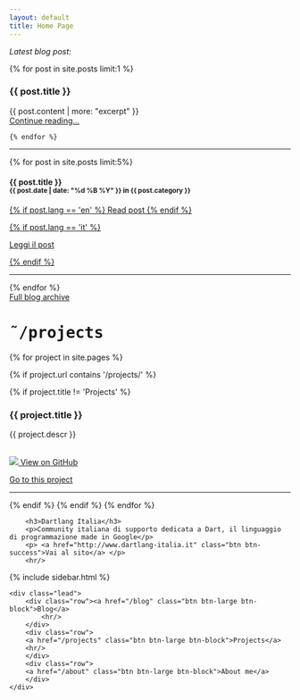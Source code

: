 ```yaml
---
layout: default
title: Home Page
---
```



<div id="desktopHome" class="hidden-phone">


<div class="span6">

<p><em>Latest blog post:</em></p>
<!-- begin preview -->
	{% for post in site.posts limit:1 %}
	<h3>{{ post.title }}</h3>
		{{ post.content | more: "excerpt" }}
    <div class="lead"><a href="{{ post.url }}">Continue reading...</a></div>

    {% endfor %}

<hr/>
<!-- end preview-->

<div class='centered'>
<script type="text/javascript"><!--
google_ad_client = "ca-pub-2659172953949717";
/* homepage2 */
google_ad_slot = "4924749282";
google_ad_width = 234;
google_ad_height = 60;
//-->
</script>
<script type="text/javascript"
src="http://pagead2.googlesyndication.com/pagead/show_ads.js">
</script>
</div>

<div>


{% for post in site.posts limit:5%}


<h4>{{ post.title }} <br/><small>{{ post.date | date: "%d %B %Y" }} <span style="color:black">in</span> <b>{{ post.category }}</b></small></h4>


<p><a href='{{post.url}}' class='btn btn-info btn-small'>
{% if post.lang == 'en' %}
	Read post
{% endif %}

{% if post.lang == 'it' %}

Leggi il post

{% endif %}

</a></p>

<hr/>
{% endfor %}

<div class="lead"><a href="/blog">Full blog archive</a></div>
</div>

</div>

<div class="span4" id="projects">
	<h1 style="font-family:monospace">&tilde;/projects</h1>

{% for project in site.pages %}

{% if project.url contains '/projects/' %}


{% if project.title != 'Projects' %}

<h3>{{ project.title }}</h3>


{{ project.descr }}

<p><br/>
	<a href="{{ project.github }}" class="btn btn-small"><img class="btn-img" src="/img/github.png"/> View on GitHub</a>

<a href="/projects/{{ project.path }}" class="btn btn-info btn-small"> Go to this project</a>
</p>
<hr/>

{% endif %}
{% endif %}
{% endfor %}

		<h3>Dartlang Italia</h3>
		<p>Community italiana di supporto dedicata a Dart, il linguaggio di programmazione made in Google</p>
		<p> <a href="http://www.dartlang-italia.it" class="btn btn-success">Vai al sito</a> </p>
		<hr/>
</div>

{% include sidebar.html %}

</div>

<div id="mobileHome" class="hidden-desktop">

	<div class="lead">
		<div class="row"><a href="/blog" class="btn btn-large btn-block">Blog</a>
			<hr/>
		</div>
		<div class="row">
		<a href="/projects" class="btn btn-large btn-block">Projects</a>
		<hr/>
		</div>
		<div class="row">
		<a href="/about" class="btn btn-large btn-block">About me</a>
		</div>
	</div>

</div>
